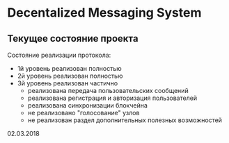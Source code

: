 # Decentalized Messaging System

## Текущее состояние проекта

Состояние реализации протокола:  
* 1й уровень реализован полностью  
* 2й уровень реализован полностью  
* 3й уровень реализован частично  
	* реализована передача пользовательских сообщений  
	* реализована регистрация и авторизация пользователей  
	* реализована синхронизации блокчейна   
	* не реализовано "голосование" узлов  
	* не реализован раздел дополнительных полезных возможностей  

02.03.2018  
